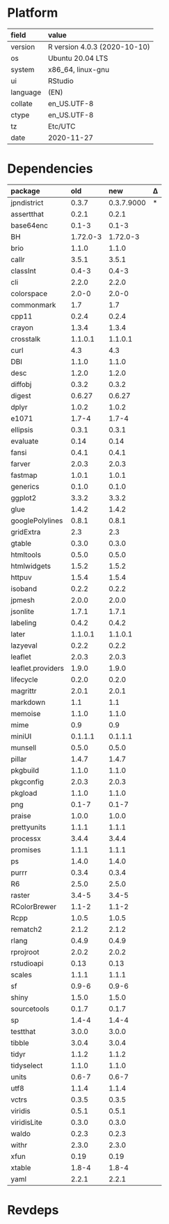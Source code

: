 # Platform

|field    |value                        |
|:--------|:----------------------------|
|version  |R version 4.0.3 (2020-10-10) |
|os       |Ubuntu 20.04 LTS             |
|system   |x86_64, linux-gnu            |
|ui       |RStudio                      |
|language |(EN)                         |
|collate  |en_US.UTF-8                  |
|ctype    |en_US.UTF-8                  |
|tz       |Etc/UTC                      |
|date     |2020-11-27                   |

# Dependencies

|package           |old      |new        |Δ  |
|:-----------------|:--------|:----------|:--|
|jpndistrict       |0.3.7    |0.3.7.9000 |*  |
|assertthat        |0.2.1    |0.2.1      |   |
|base64enc         |0.1-3    |0.1-3      |   |
|BH                |1.72.0-3 |1.72.0-3   |   |
|brio              |1.1.0    |1.1.0      |   |
|callr             |3.5.1    |3.5.1      |   |
|classInt          |0.4-3    |0.4-3      |   |
|cli               |2.2.0    |2.2.0      |   |
|colorspace        |2.0-0    |2.0-0      |   |
|commonmark        |1.7      |1.7        |   |
|cpp11             |0.2.4    |0.2.4      |   |
|crayon            |1.3.4    |1.3.4      |   |
|crosstalk         |1.1.0.1  |1.1.0.1    |   |
|curl              |4.3      |4.3        |   |
|DBI               |1.1.0    |1.1.0      |   |
|desc              |1.2.0    |1.2.0      |   |
|diffobj           |0.3.2    |0.3.2      |   |
|digest            |0.6.27   |0.6.27     |   |
|dplyr             |1.0.2    |1.0.2      |   |
|e1071             |1.7-4    |1.7-4      |   |
|ellipsis          |0.3.1    |0.3.1      |   |
|evaluate          |0.14     |0.14       |   |
|fansi             |0.4.1    |0.4.1      |   |
|farver            |2.0.3    |2.0.3      |   |
|fastmap           |1.0.1    |1.0.1      |   |
|generics          |0.1.0    |0.1.0      |   |
|ggplot2           |3.3.2    |3.3.2      |   |
|glue              |1.4.2    |1.4.2      |   |
|googlePolylines   |0.8.1    |0.8.1      |   |
|gridExtra         |2.3      |2.3        |   |
|gtable            |0.3.0    |0.3.0      |   |
|htmltools         |0.5.0    |0.5.0      |   |
|htmlwidgets       |1.5.2    |1.5.2      |   |
|httpuv            |1.5.4    |1.5.4      |   |
|isoband           |0.2.2    |0.2.2      |   |
|jpmesh            |2.0.0    |2.0.0      |   |
|jsonlite          |1.7.1    |1.7.1      |   |
|labeling          |0.4.2    |0.4.2      |   |
|later             |1.1.0.1  |1.1.0.1    |   |
|lazyeval          |0.2.2    |0.2.2      |   |
|leaflet           |2.0.3    |2.0.3      |   |
|leaflet.providers |1.9.0    |1.9.0      |   |
|lifecycle         |0.2.0    |0.2.0      |   |
|magrittr          |2.0.1    |2.0.1      |   |
|markdown          |1.1      |1.1        |   |
|memoise           |1.1.0    |1.1.0      |   |
|mime              |0.9      |0.9        |   |
|miniUI            |0.1.1.1  |0.1.1.1    |   |
|munsell           |0.5.0    |0.5.0      |   |
|pillar            |1.4.7    |1.4.7      |   |
|pkgbuild          |1.1.0    |1.1.0      |   |
|pkgconfig         |2.0.3    |2.0.3      |   |
|pkgload           |1.1.0    |1.1.0      |   |
|png               |0.1-7    |0.1-7      |   |
|praise            |1.0.0    |1.0.0      |   |
|prettyunits       |1.1.1    |1.1.1      |   |
|processx          |3.4.4    |3.4.4      |   |
|promises          |1.1.1    |1.1.1      |   |
|ps                |1.4.0    |1.4.0      |   |
|purrr             |0.3.4    |0.3.4      |   |
|R6                |2.5.0    |2.5.0      |   |
|raster            |3.4-5    |3.4-5      |   |
|RColorBrewer      |1.1-2    |1.1-2      |   |
|Rcpp              |1.0.5    |1.0.5      |   |
|rematch2          |2.1.2    |2.1.2      |   |
|rlang             |0.4.9    |0.4.9      |   |
|rprojroot         |2.0.2    |2.0.2      |   |
|rstudioapi        |0.13     |0.13       |   |
|scales            |1.1.1    |1.1.1      |   |
|sf                |0.9-6    |0.9-6      |   |
|shiny             |1.5.0    |1.5.0      |   |
|sourcetools       |0.1.7    |0.1.7      |   |
|sp                |1.4-4    |1.4-4      |   |
|testthat          |3.0.0    |3.0.0      |   |
|tibble            |3.0.4    |3.0.4      |   |
|tidyr             |1.1.2    |1.1.2      |   |
|tidyselect        |1.1.0    |1.1.0      |   |
|units             |0.6-7    |0.6-7      |   |
|utf8              |1.1.4    |1.1.4      |   |
|vctrs             |0.3.5    |0.3.5      |   |
|viridis           |0.5.1    |0.5.1      |   |
|viridisLite       |0.3.0    |0.3.0      |   |
|waldo             |0.2.3    |0.2.3      |   |
|withr             |2.3.0    |2.3.0      |   |
|xfun              |0.19     |0.19       |   |
|xtable            |1.8-4    |1.8-4      |   |
|yaml              |2.2.1    |2.2.1      |   |

# Revdeps

